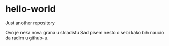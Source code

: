 # hello-world
Just another repository

Ovo je neka nova grana u skladistu
Sad pisem nesto o sebi kako bih naucio da radim u github-u.
